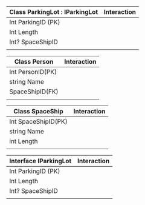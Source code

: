 | Class ParkingLot : IParkingLot | Interaction |
| ------------------------------ | ----------- |
| Int ParkingID (PK)             |             |
| Int Length                     |             |
| Int? SpaceShipID               |             |
|                                |             |

| Class Person     | Interaction |
| ---------------- | ----------- |
| Int PersonID(PK) |             |
| string Name      |             |
| SpaceShipID(FK)  |             |
|                  |             |

| Class SpaceShip     | Interaction |
| ------------------- | ----------- |
| Int SpaceShipID(PK) |             |
| string Name         |             |
| int Length          |             |
|                     |             |

| Interface IParkingLot | Interaction |
| --------------------- | ----------- |
| Int ParkingID (PK)    |             |
| Int Length            |             |
| Int? SpaceShipID      |             |
|                       |             |